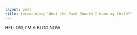```yaml
---
layout: post
title: Introducing "What the Fuck Should I Name my Child?"
---
```


HELLOW, I'M A BLOG NOW
